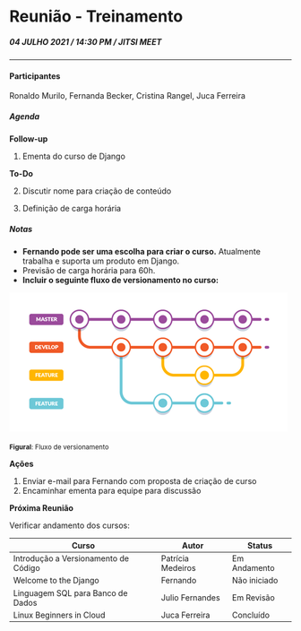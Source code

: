 
   **Reunião - Treinamento**
=========

##### **04 JULHO 2021** / 14:30 PM / JITSI MEET
-------------
 
#### **Participantes**
Ronaldo Murilo, Fernanda Becker, Cristina Rangel, Juca Ferreira

##### **Agenda**
**Follow-up**

1. Ementa do curso de Django


**To-Do**

2. Discutir nome para criação de conteúdo

3.	Definição de carga horária

##### **Notas**
*	**Fernando pode ser uma escolha para criar o curso.** Atualmente trabalha e suporta um produto em Django.
*	Previsão de carga horária para 60h. 
* 	**Incluir o seguinte fluxo de versionamento no curso:**

![fluxograma](images/fluxovers.png "Fluxo de versionamento")

<small>**Figural**: Fluxo de versionamento</small>

**Ações**
1. Enviar e-mail para Fernando com proposta de criação de curso
2. Encaminhar ementa para equipe para discussão

**Próxima Reunião**

Verificar andamento dos cursos:

| Curso | Autor | Status |
|--- |--- |--- |
| Introdução a Versionamento de Código | Patrícia Medeiros | Em Andamento |
| Welcome to the Django | Fernando | Não iniciado |
| Linguagem SQL para Banco de Dados | Julio Fernandes | Em Revisão |
| Linux Beginners in Cloud | Juca Ferreira | Concluído |